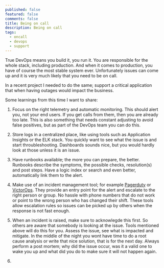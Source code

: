 ```yaml
---
published: false
featured: false
comments: false
title: Being on call
description: Being on call
tags:
  - oncall
  - devops
  - support
---
```

True DevOps means you build it, you run it. You are responsible for the whole stack, including production. And when it comes to production, you have of course the most stable system ever. Unfortunately issues can come up and it is very much likely that you need to be on call. 

In a recent project I needed to do the same; support a critical application that when having outages would impact the business.

Some learnings from this time I want to share:

1. Focus on the right telemetry and automatic monitoring. This should alert you, not your end users. If you get calls from them, then you are already too late. This is also something that needs constant adjusting to avoid false positives, but as part of the DevOps team you can do this.

1. Store logs in a centralized place, like using tools such as Application Insights or the ELK stack. You quickly want to see what the issue is and start throubleshooting. Dashboards sounds nice, but you would hardly look at those unless it is an issue.

1. Have runbooks available; the more you can prepare, the better. Runbooks describe the symptoms, the possible checks, resolution(s) and post steps. Have a logic index or search and even better, automatically link them to the alert.

1. Make use of an incident management tool; for example [Pagerduty](https://www.pagerduty.com/) or [VictorOps](https://victorops.com/). They provide an entry point for the alert and escalate to the right person or group. No hassle with phone numbers that do not work or point to the wrong person who has changed their shift. These tools allow escalation rules so issues can be picked up by others when the response is not fast enough. 

1. When an incident is raised, make sure to acknowlegde this first. So others are aware that somebody is looking at the issue. Tools mentioned above will do this for you. Assess the issue, see what is impacted and mitigate. In the middle of the night you wont have time to do a root cause analysis or write that nice solution, that is for the next day. Always perform a post mortem; why did the issue occur, was it a valid one to wake you up and what did you do to make sure it will not happen again.

1.

